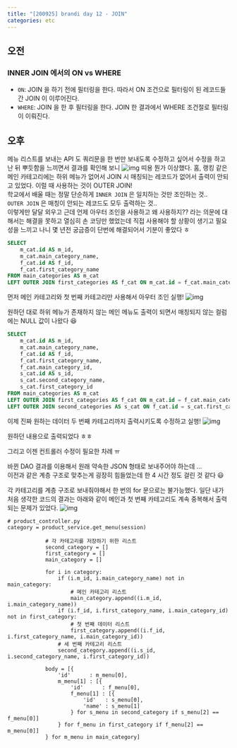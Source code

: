 ```yaml
---
title: "[200925] brandi day 12 - JOIN"
categories: etc
---
```

## 오전
### INNER JOIN 에서의 ON vs WHERE   
- ```ON```: JOIN 을 하기 전에 필터링을 한다. 따라서 ON 조건으로 필터링이 된 레코드들 간 JOIN 이 이루어진다.
- ```WHERE```: JOIN 을 한 후 필터링을 한다. JOIN 한 결과에서 WHERE 조건절로 필터링이 이뤄진다. 

## 오후
메뉴 리스트를 보내는 API 도 쿼리문을 한 번만 보내도록 수정하고 싶어서 수정을 하고 난 뒤 뿌듯함을 느끼면서 결과를 확인해 보니
![img](https://user-images.githubusercontent.com/26542094/94230845-cca9f600-ff3d-11ea-9221-105d14c22b9c.png)
띠용 뭔가 이상했다.
홈, 랭킹 같은 메인 카테고리에는 하위 메뉴가 없어서 JOIN 시 매칭되는 레코드가 없어서 출력이 안되고 있었다. 
이럴 때 사용하는 것이 OUTER JOIN!  
학교에서 배울 때는 정말 단순하게 ```INNER JOIN``` 은 일치하는 것만 조인하는 것..   
```OUTER JOIN``` 은 매칭이 안되는 레코드도 모두 출력하는 것..  
이렇게만 달달 외우고 근데 언제 아우터 조인을 사용하고 왜 사용하지?? 라는 의문에 대해서는 해결을 못하고 열심히 손 코딩만 했었는데 직접 사용해야 할 상황이 생기고 필요성을 느끼고 나니 몇 년전 궁금증이 단번에 해결되어서 기분이 좋았다 ㅎ

```sql
SELECT 
    m_cat.id AS m_id, 
    m_cat.main_category_name,
    f_cat.id AS f_id,
    f_cat.first_category_name
FROM main_categories AS m_cat 
LEFT OUTER JOIN first_categories AS f_cat ON m_cat.id = f_cat.main_category_id
```
먼저 메인 카테고리와 첫 번째 카테고리만 사용해서 아우터 조인 실행!
![img](https://user-images.githubusercontent.com/26542094/94231409-eac42600-ff3e-11ea-90da-e170e054189e.png)

원하던 대로 하위 메뉴가 존재하지 않는 메인 메뉴도 출력이 되면서 매칭되지 않는 컬럼에는 NULL 값이 나왔다 😆
```sql
SELECT 
    m_cat.id AS m_id, 
    m_cat.main_category_name,
    f_cat.id AS f_id,
    f_cat.first_category_name,
    f_cat.main_category_id,
    s_cat.id AS s_id,
    s_cat.second_category_name,
    s_cat.first_category_id
FROM main_categories AS m_cat 
LEFT OUTER JOIN first_categories AS f_cat ON m_cat.id = f_cat.main_category_id
LEFT OUTER JOIN second_categories AS s_cat ON f_cat.id = s_cat.first_category_id
```
이제 진짜 원하는 데이터 두 번째 카테고리까지 출력시키도록 수정하고 실행!
![img](https://user-images.githubusercontent.com/26542094/94240708-a2146900-ff4e-11ea-8f24-8e8abb3eaaa5.png)

원하던 내용으로 출력되었다 ㅎㅎ

그리고 이젠 컨트롤러 수정이 필요한 차례 ㅠ 

바뀐 DAO 결과를 이용해서 원래 약속한 JSON 형태로 보내주어야 하는데 ...  
이전과 같은 계층 구조로 맞추는게 굉장히 힘들었는데 한 4 시간 정도 걸린 것 같다 😃

각 카테고리를 계층 구조로 보내줘야해서 한 번의 for 문으로는 불가능했다.
일단 내가 처음 생각한 코드의 결과는 아래와 같이 메인과 첫 번째 카테고리도 계속 중복해서 출력되는 문제가 있었다. 
![img](https://user-images.githubusercontent.com/26542094/94260512-473d3a80-ff6b-11ea-84bd-838947347076.png)

```
# product_controller.py
category = product_service.get_menu(session)

            # 각 카테고리를 저장하기 위한 리스트
            second_category = []
            first_category = []
            main_category = []

            for i in category:
                if (i.m_id, i.main_category_name) not in main_category:
                    # 메인 카테고리 리스트
                    main_category.append((i.m_id, i.main_category_name))
                if (i.f_id, i.first_category_name, i.main_category_id) not in first_category:
                    # 첫 번째 데이터 리스트
                    first_category.append((i.f_id, i.first_category_name, i.main_category_id))
                # 세 번째 카테고리 리스트
                second_category.append((i.s_id, i.second_category_name, i.first_category_id))

            body = [{
                'id'      : m_menu[0],
                m_menu[1] : [{
                    'id'      : f_menu[0],
                    f_menu[1] : [{
                        'id'   : s_menu[0],
                        'name' : s_menu[1]
                    } for s_menu in second_category if s_menu[2] == f_menu[0]]
                } for f_menu in first_category if f_menu[2] == m_menu[0]]
            } for m_menu in main_category]
```
